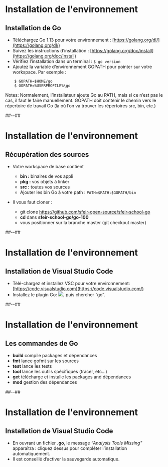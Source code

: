 <!-- .slide: class="sfeir-bg-white-3" -->

# Installation de l'environnement

## Installation de Go
- Téléchargez Go 1.13 pour votre environnement : [https://golang.org/dl/](https://golang.org/dl/)
- Suivez les instructions d’installation : [https://golang.org/doc/install](https://golang.org/doc/install)
- Vérifiez l’installation dans un terminal : `$ go version`
- Ajoutez la variable d’environnement GOPATH pour pointer sur votre workspace. Par exemple :
```shell
    $ GOPATH=$HOME/go
    $ GOPATH=%USERPROFILE%\go
```


Notes:
Normalement, l’installateur ajoute Go au PATH, mais si ce n’est pas le cas, il faut le faire manuellement.
GOPATH doit contenir le chemin vers le répertoire de travail Go (là où l’on va trouver les répertoires src, bin, etc.)

##--##
<!-- .slide: class="sfeir-bg-white-3" -->
# Installation de l'environnement

## Récupération des sources
- Votre workspace de base contient
  - **bin :** binaires de vos appli
  - **pkg :** vos objets à linker
  - **src :** toutes vos sources
  - Ajouter les bin Go à votre path : `PATH=$PATH:$GOPATH/bin`

- Il vous faut cloner :

  - git clone <a href="https://github.com/sfeir-open-source/sfeir-school-go">https://github.com/sfeir-open-source/sfeir-school-go</a>
  - **cd** dans **sfeir-school-go/go-100**
  - vous positionner sur la branche master (git checkout master)



##--##
<!-- .slide: class="sfeir-bg-white-3" -->
# Installation de l'environnement

## Installation de Visual Studio Code
- Télé-chargez et installez VSC pour votre environnement: [https://code.visualstudio.com](https://code.visualstudio.com/)
- Installez le plugin Go: <img src="./assets/images/plugins.JPG">, puis chercher “go”.


##--##
<!-- .slide: class="sfeir-bg-white-3" -->
# Installation de l'environnement

## Les commandes de Go
- **build** compile packages et dépendances
- **fmt** lance gofmt sur les sources
- **test** lance les tests
- **tool**	lance les outils spécifiques (tracer, etc...)
- **get** télécharge et installe les packages and dépendances
- **mod** gestion des dépendances


##--##
<!-- .slide: class="sfeir-bg-white-3" -->
# Installation de l'environnement

## Installation de Visual Studio Code

- En ouvrant un fichier **.go**, le message *“Analysis Tools Missing"* apparaîtra : cliquez dessus pour compléter l’installation automatiquement.
- Il est conseillé d’activer la sauvegarde automatique.






